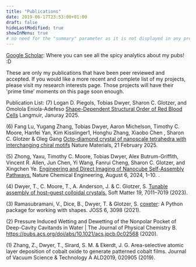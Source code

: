 ```yaml
---
title: "Publications"
date: 2019-06-17T23:53:00+01:00
draft: false
hideLastModified: true
showInMenu: true
# no need for the "summary" parameter as it is not displayed in any previews
---
```


[Google Scholar][1]: Where you can see all the spicy analytics about my pubs! :D

These are only my publications that have been peer reviewed and accepted. If you would like a more recent and complete list of my projects, please visit my research interests page.
Those projects will have their 'prime time' moments on this page soon enough. 

Publication List:
(7) Logan D. Piegols, Tobias Dwyer, Sharon C. Glotzer, and Omolola Eniola-Adefeso [Shape-Dependent Structural Order of Red Blood Cells][6] Langmuir, Januray 2025.

(6) Fang Lu, Yugang Zhang, Tobias Dwyer, Aaron Michelson, Timothy C. Moore, Hanfei Yan, Kim Kisslinger1, Honghu Zhang, Xiaobo Chen , Sharon C. Glotzer & Oleg Gang  [Octo-diamond crystal of nanoscale tetrahedra with interchanging chiral motifs][5] Nature Materials, 21 February 2025.

(5) Zhong, Yaxu, Timothy C. Moore, Tobias Dwyer, Alex Butrum-Griffith, Vincent R. Allen, Jun Chen, Yi Wang, Fanrui Cheng, Sharon C. Glotzer, and Xingchen Ye. [Engineering and Direct Imaging of Nanocube Self-Assembly Pathways.][4] Nature Chemical Engineering, August 6, 2024, 1–10. .

(4) Dwyer, T., C. Moore, T., A. Anderson, J. & C. Glotzer, S. [Tunable assembly of host–guest colloidal crystals.][3] Soft Matter 19, 7011–7019 (2023).

(3)  Ramasubramani, V., Dice, B., Dwyer, T. & Glotzer, S. [coxeter][2]: A Python package for working with shapes. JOSS 6, 3098 (2021).

(2)  Pressure Induced Wetting and Dewetting of the Nonpolar Pocket of Deep-Cavity Cavitands in Water | The Journal of Physical Chemistry B. https://pubs.acs.org/doi/abs/10.1021/acs.jpcb.0c02568 (2020).

(1)  Zhang, Z., Dwyer, T., Sirard, S. M. & Ekerdt, J. G. Area-selective atomic layer deposition of cobalt oxide to generate patterned cobalt films. Journal of Vacuum Science & Technology A ALD2019, 020905 (2019).


[1]: https://scholar.google.com/citations?user=lf5JueMAAAAJ&hl=en
[2]: https://joss.theoj.org/papers/10.21105/joss.03098.pdf
[3]: https://pubs.rsc.org/en/content/articlelanding/2023/sm/d3sm00891f
[4]: https://doi.org/10.1038/s44286-024-00102-9 
[5]: https://doi.org/10.1038/s41563-025-02185-y
[6]: https://doi.org/10.1021/acs.langmuir.4c04335
